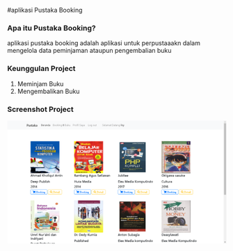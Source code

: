 #aplikasi Pustaka Booking

### Apa itu Pustaka Booking?

aplikasi pustaka booking adalah aplikasi untuk perpustaaakn dalam mengelola data peminjaman ataupun pengembalian buku

### Keunggulan Project

1. Meminjam Buku
2. Mengembalikan Buku

### Screenshot Project
![Screenshot](/assets/img/screenshot/Screenshot.PNG)